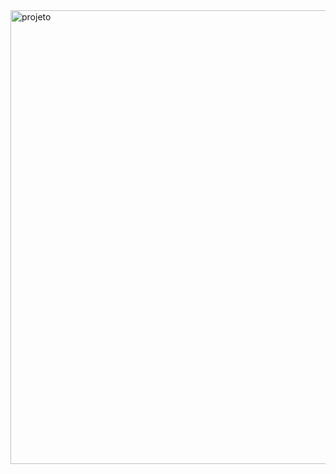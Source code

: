 <img width="1362" height="726" alt="projeto" src="https://github.com/user-attachments/assets/fbd9f393-8d55-42a4-8f7f-e3c75c886a60" />
